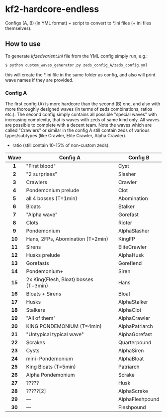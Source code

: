 # kf2-hardcore-endless
Configs (A, B) (in YML format) + script to convert to *.ini files (+ ini files themselves).

## How to use
To generate *kfzedvarient.ini* file from the YML config simply run, e.g.:
```bash
$ python custom_waves_generator.py zeds_config_A/zeds_config.yml
```
this will create the *.ini file in the same folder as config, and also will print wave names if they are provided.

### Config A
The first config (A) is more hardcore than the second (B) one, and also with more thoroughly designed waves (in terms of zeds combinations, ratios etc.). The second config simply contains all possible "special waves" with increasing complexity, that is waves with zeds of same kind only. All waves are possible to complete with a decent team. Note the waves which are called "Crawlers" or similar in the config A still contain zeds of various types/subtypes (like Crawler, Elite Crawler, Alpha Crawler).
+ ratio (still contain 10-15% of non-custom zeds).

| Wave | <div align="center">Config A</div> | <div align="center">Config B</div> |
| :---: | :--- | :--- |
| **1** | "First blood" | Cyst |
| **2** | "2 surprises" | Slasher |
| **3** | Crawlers | Crawler |
| **4** | Pondemonium prelude | Clot |
| **5** | all 4 bosses (T=1min) | Abomination |
| **6** | Bloats | Stalker |
| **7** | "Alpha wave" | Gorefast |
| **8** | Clots | Rioter |
| **9** | Pondemonium | AlphaSlasher |
| **10** | Hans, 2FPs, Abomination (T=2min) | KingFP |
| **11** | Sirens | EliteCrawler |
| **12** | Husks prelude | AlphaHusk |
| **13** | Gorefasts | Gorefiend |
| **14** | Pondemonium+ | Siren |
| **15** | 2x King{Flesh, Bloat} bosses (T=3min) | Hans |
| **16** | Bloats + Sirens | Bloat |
| **17** | Husks | AlphaStalker |
| **18** | Stalkers | AlphaClot |
| **19** | "All of them" | AlphaCrawler |
| **20** | KING PONDEMONIUM (T=4min) | AlphaPatriarch |
| **21** | "Untypical typical wave" | AlphaGorefast |
| **22** | Scrakes | Quarterpound |
| **23** | Cysts | AlphaSiren |
| **24** | mini-Pondemonium | AlphaBloat |
| **25** | King Bloats (T=5min) | Patriarch |
| **26** | Alpha Pondemonium | Scrake |
| **27** | ????? | Husk |
| **28** | ?????[2] | AlphaScrake |
| **29** | &mdash; | AlphaFleshpound |
| **30** | &mdash; | Fleshpound |
